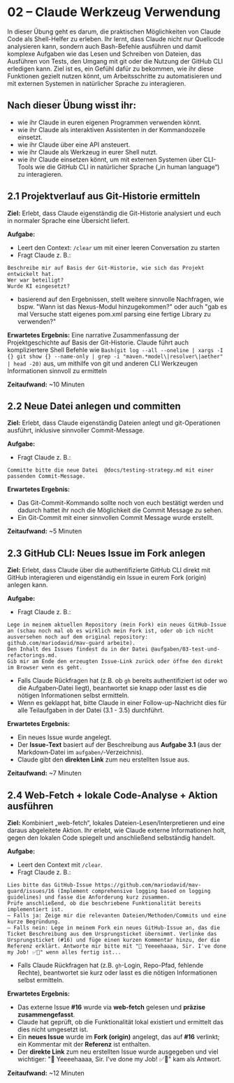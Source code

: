 # 02 – Claude Werkzeug Verwendung

In dieser Übung geht es darum, die praktischen Möglichkeiten von Claude Code als Shell-Helfer zu erleben. Ihr lernt, dass Claude nicht nur Quellcode analysieren kann, sondern auch Bash-Befehle ausführen und damit komplexe Aufgaben wie das Lesen und Schreiben von Dateien, das Ausführen von Tests, den Umgang mit git oder die Nutzung der GitHub CLI erledigen kann. Ziel ist es, ein Gefühl dafür zu bekommen, wie ihr diese Funktionen gezielt nutzen könnt, um Arbeitsschritte zu automatisieren und mit externen Systemen in natürlicher Sprache zu interagieren.

## Nach dieser Übung wisst ihr:

- wie ihr Claude in euren eigenen Programmen verwenden könnt.
- wie ihr Claude als interaktiven Assistenten in der Kommandozeile einsetzt.
- wie ihr Claude über eine API ansteuert.
- wie ihr Claude als Werkzeug in eurer Shell nutzt.
- wie ihr Claude einsetzen könnt, um mit externen Systemen über CLI-Tools wie die GitHub CLI in natürlicher Sprache („in human language“) zu interagieren.

## 2.1 Projektverlauf aus Git-Historie ermitteln

**Ziel:** Erlebt, dass Claude eigenständig die Git-Historie analysiert und euch in normaler Sprache eine Übersicht liefert.

**Aufgabe:**
- Leert den Context: `/clear` um mit einer leeren Conversation zu starten
- Fragt Claude z. B.:

```text
Beschreibe mir auf Basis der Git-Historie, wie sich das Projekt entwickelt hat.  
Wer war beteiligt?  
Wurde KI eingesetzt?  
```

- basierend auf den Ergebnissen, stellt weitere sinnvolle Nachfragen, wie bspw. "Wann ist das Nexus-Modul hinzugekommen?" oder auch "gab es mal Versuche statt eigenes pom.xml parsing eine fertige Library zu verwenden?"

**Erwartetes Ergebnis:** Eine narrative Zusammenfassung der Projektgeschichte auf Basis der Git-Historie. Claude führt auch kompliziertere Shell Befehle wie `Bash(git log --all --oneline | xargs -I {} git show {} --name-only | grep -i "maven.*model\|resolver\|aether" | head -20)` aus, um mithilfe von git und anderen CLI Werkzeugen Informationen sinnvoll zu ermitteln

**Zeitaufwand:** ~10 Minuten


## 2.2 Neue Datei anlegen und committen

**Ziel:** Erlebt, dass Claude eigenständig Dateien anlegt und git-Operationen ausführt, inklusive sinnvoller Commit-Message.

**Aufgabe:**
- Fragt Claude z. B.:

```text
Committe bitte die neue Datei  @docs/testing-strategy.md mit einer passenden Commit-Message.
```

**Erwartetes Ergebnis:**
- Das Git-Commit-Kommando sollte noch von euch bestätigt werden und dadurch hattet ihr noch die Möglichkeit die Commit Message zu sehen.
- Ein Git-Commit mit einer sinnvollen Commit Message wurde erstellt.

**Zeitaufwand:** ~5 Minuten


## 2.3 GitHub CLI: Neues Issue im Fork anlegen

**Ziel:** Erlebt, dass Claude über die authentifizierte GitHub CLI direkt mit GitHub interagieren und eigenständig ein Issue in eurem Fork (origin) anlegen kann.

**Aufgabe:**
- Fragt Claude z. B.:

```text
Lege in meinem aktuellen Repository (mein Fork) ein neues GitHub-Issue an (schau noch mal ob es wirklich mein Fork ist, oder ob ich nicht ausversehen noch auf dem original repository: github.com/mariodavid/mav-guard arbeite).  
Den Inhalt des Issues findest du in der Datei @aufgaben/03-test-und-refactorings.md.
Gib mir am Ende den erzeugten Issue‑Link zurück oder öffne den direkt im Browser wenn es geht.
```

- Falls Claude Rückfragen hat (z.B. ob `gh` bereits authentifiziert ist oder wo die Aufgaben‑Datei liegt), beantwortet sie knapp oder lasst es die nötigen Informationen selbst ermitteln.
- Wenn es geklappt hat, bitte Claude in einer Follow-up-Nachricht dies für alle Teilaufgaben in der Datei (3.1 - 3.5) durchführt.

**Erwartetes Ergebnis:**
- Ein neues Issue wurde angelegt.
- Der **Issue‑Text** basiert auf der Beschreibung aus **Aufgabe 3.1** (aus der Markdown‑Datei im `aufgaben/`‑Verzeichnis).
- Claude gibt den **direkten Link** zum neu erstellten Issue aus.

**Zeitaufwand:** ~7 Minuten


## 2.4 Web-Fetch + lokale Code-Analyse + Aktion ausführen

**Ziel:** Kombiniert „web-fetch“, lokales Dateien-Lesen/Interpretieren und eine daraus abgeleitete Aktion. Ihr erlebt, wie Claude externe Informationen holt, gegen den lokalen Code spiegelt und anschließend selbständig handelt.

**Aufgabe:**
- Leert den Context mit `/clear`.
- Fragt Claude z. B.:

```text
Lies bitte das GitHub-Issue https://github.com/mariodavid/mav-guard/issues/16 (Implement comprehensive logging based on logging guidelines) und fasse die Anforderung kurz zusammen.  
Prüfe anschließend, ob die beschriebene Funktionalität bereits implementiert ist.  
– Falls ja: Zeige mir die relevanten Dateien/Methoden/Commits und eine kurze Begründung.  
– Falls nein: Lege in meinem Fork ein neues GitHub-Issue an, das die Ticket Beschreibung aus dem Ursprungsticket übernimmt. Verlinke das Ursprungsticket (#16) und füge einen kurzen Kommentar hinzu, der die Referenz erklärt. Antworte mir bitte mit "🤠 Yeeeehaaaa, Sir. I've done my Job! ✅🎉" wenn alles fertig ist...
```

- Falls Claude Rückfragen hat (z.B. `gh`-Login, Repo-Pfad, fehlende Rechte), beantwortet sie kurz oder lasst es die nötigen Informationen selbst ermitteln.

**Erwartetes Ergebnis:**
- Das externe Issue **#16** wurde via **web-fetch** gelesen und **präzise zusammengefasst**.
- Claude hat geprüft, ob die Funktionalität lokal existiert und ermittelt das dies nicht umgesetzt ist.
- Ein **neues Issue** wurde im **Fork (origin)** angelegt, das auf **#16** verlinkt; ein Kommentar mit der **Referenz** ist enthalten.
- Der **direkte Link** zum neu erstellten Issue wurde ausgegeben und viel wichtiger: "🤠 Yeeeehaaaa, Sir. I've done my Job! ✅🎉" kam als Antwort.

**Zeitaufwand:** ~12 Minuten
